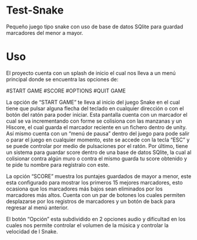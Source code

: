 # Test-Snake
Pequeño juego tipo snake con uso de base de datos SQlite para guardad marcadores del menor a mayor.


# Uso

El proyecto cuenta con un splash de inicio el cual nos lleva a un menú principal donde se encuentra las opciones de:

#START GAME
#SCORE
#OPTIONS
#QUIT GAME

La opción de “START GAME” te lleva al inicio del juego Snake en el cual tiene que pulsar alguna flecha del teclado en cualquier dirección o con el botón del ratón para poder iniciar. Esta pantalla cuenta con un marcador el cual se va incrementando con forme se colisiona con las manzanas y un Hiscore, el cual guarda el marcador reciente en un fichero dentro de unity. 
	Así mismo cuenta con un “menú de pausa” dentro del juego para pode salir o parar el juego en cualquier momento, este se accede con la tecla “ESC” y se puede controlar por medio de pulsaciones por el ratón.
 Por último, tiene un sistema para guardar score dentro de una base de datos SQlite, la cual al colisionar contra algún muro o contra el mismo guarda tu score obtenido y te pide tu nombre para regístralo con este.

La opción “SCORE” muestra los puntajes guardados de mayor a menor, este esta configurado para mostrar los primeros 15 mejores marcadores, esto ocasiona que los marcadores más bajos sean eliminados por los marcadores más altos.
	Cuenta con un par de botones los cuales permiten desplazarse por los registros de marcadores y un botón de back para regresar al menú anterior.

El botón “Opción” esta subdividido en 2 opciones audio y dificultad en los cuales nos permite controlar el volumen de la música y controlar la velocidad de l Snake.
